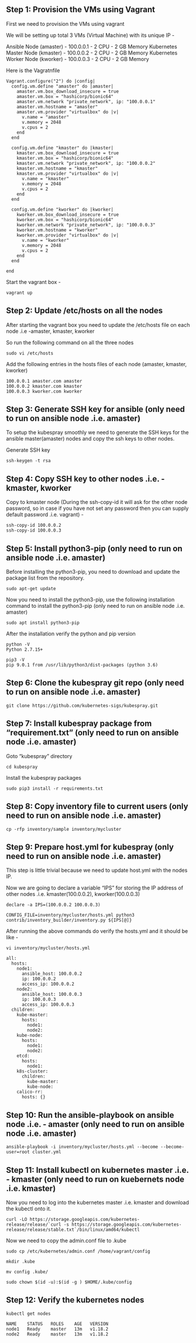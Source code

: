 ## Step 1: Provision the VMs using Vagrant

First we need to provision the VMs using vagrant

We will be setting up total 3 VMs (Virtual Machine) with its unique IP -

Ansible Node (amaster) - 100.0.0.1 - 2 CPU - 2 GB Memory
Kubernetes Master Node (kmaster) - 100.0.0.2 - 2 CPU - 2 GB Memory
Kubernetes Worker Node (kworker) - 100.0.0.3 - 2 CPU - 2 GB Memory


Here is the Vagratnfile

```
Vagrant.configure("2") do |config|
  config.vm.define "amaster" do |amaster|
    amaster.vm.box_download_insecure = true
    amaster.vm.box = "hashicorp/bionic64"
    amaster.vm.network "private_network", ip: "100.0.0.1"
    amaster.vm.hostname = "amaster"
    amaster.vm.provider "virtualbox" do |v|
      v.name = "amaster"
      v.memory = 2048
      v.cpus = 2
    end
  end

  config.vm.define "kmaster" do |kmaster|
    kmaster.vm.box_download_insecure = true
    kmaster.vm.box = "hashicorp/bionic64"
    kmaster.vm.network "private_network", ip: "100.0.0.2"
    kmaster.vm.hostname = "kmaster"
    kmaster.vm.provider "virtualbox" do |v|
      v.name = "kmaster"
      v.memory = 2048
      v.cpus = 2
    end
  end

  config.vm.define "kworker" do |kworker|
    kworker.vm.box_download_insecure = true
    kworker.vm.box = "hashicorp/bionic64"
    kworker.vm.network "private_network", ip: "100.0.0.3"
    kworker.vm.hostname = "kworker"
    kworker.vm.provider "virtualbox" do |v|
      v.name = "kworker"
      v.memory = 2048
      v.cpus = 2
    end
  end

end

```

Start the vagrant box -

```
vagrant up
```


## Step 2: Update /etc/hosts on all the nodes

After starting the vagrant box you need to update the /etc/hosts file on each node .i.e -amaster, kmaster, kworker

So run the following command on all the three nodes
```
sudo vi /etc/hosts
```
Add the following entries in the hosts files of each node (amaster, kmaster, kworker)

```
100.0.0.1 amaster.com amaster
100.0.0.2 kmaster.com kmaster
100.0.0.3 kworker.com kworker
```


## Step 3: Generate SSH key for ansible (only need to run on ansible node .i.e. amaster)

To setup the kubespray smoothly we need to generate the SSH keys for the ansible master(amaster) nodes and copy the ssh keys to other nodes. 

Generate SSH key

```
ssh-keygen -t rsa
```


## Step 4: Copy SSH key to other nodes .i.e. - kmaster, kworker

Copy to kmaster node (During the ssh-copy-id it will ask for the other node password, so in case if you have not set any password then you can supply default password .i.e. vagrant) -

```
ssh-copy-id 100.0.0.2
ssh-copy-id 100.0.0.3
```

## Step 5: Install python3-pip (only need to run on ansible node .i.e. amaster)

Before installing the python3-pip, you need to download and update the package list from the repository.

```
sudo apt-get update

```
Now you need to install the python3-pip, use the following installation command to install the python3-pip (only need to run on ansible node .i.e. amaster)

```
sudo apt install python3-pip
```

After the installation verify the python and pip version
```
python -V
Python 2.7.15+
```
```
pip3 -V
pip 9.0.1 from /usr/lib/python3/dist-packages (python 3.6)
```

## Step 6: Clone the kubespray git repo (only need to run on ansible node .i.e. amaster)

```
git clone https://github.com/kubernetes-sigs/kubespray.git
```

## Step 7: Install kubespray package from “requirement.txt” (only need to run on ansible node .i.e. amaster)

Goto “kubespray” directory
```
cd kubespray
```
Install the kubespray packages
```
sudo pip3 install -r requirements.txt
```

## Step 8: Copy inventory file to current users (only need to run on ansible node .i.e. amaster)

```
cp -rfp inventory/sample inventory/mycluster
```

## Step 9: Prepare host.yml for kubespray (only need to run on ansible node .i.e. amaster)

This step is little trivial because we need to update host.yml with the nodes IP.

Now we are going to declare a variable “IPS” for storing the IP address of other nodes .i.e. kmaster(100.0.0.2), kworker(100.0.0.3)
```
declare -a IPS=(100.0.0.2 100.0.0.3)
```

```
CONFIG_FILE=inventory/mycluster/hosts.yml python3 contrib/inventory_builder/inventory.py ${IPS[@]}
```

After running the above commands do verify the hosts.yml and it should be like -
```
vi inventory/mycluster/hosts.yml
```

```
all:
  hosts:
    node1:
      ansible_host: 100.0.0.2
      ip: 100.0.0.2
      access_ip: 100.0.0.2
    node2:
      ansible_host: 100.0.0.3
      ip: 100.0.0.3
      access_ip: 100.0.0.3
  children:
    kube-master:
      hosts:
        node1:
        node2:
    kube-node:
      hosts:
        node1:
        node2:
    etcd:
      hosts:
        node1:
    k8s-cluster:
      children:
        kube-master:
        kube-node:
    calico-rr:
      hosts: {}

```

## Step 10: Run the ansible-playbook on ansible node .i.e. - amaster (only need to run on ansible node .i.e. amaster)

```
ansible-playbook -i inventory/mycluster/hosts.yml --become --become-user=root cluster.yml
```


## Step 11: Install kubectl on kubernetes master .i.e. - kmaster (only need to run on kuebernets node .i.e. kmaster)

Now you need to log into the kubernetes master .i.e. kmaster and download the kubectl onto it.
```
curl -LO https://storage.googleapis.com/kubernetes-release/release/`curl -s https://storage.googleapis.com/kubernetes-release/release/stable.txt`/bin/linux/amd64/kubectl
```

Now we need to copy the admin.conf file to .kube
```
sudo cp /etc/kubernetes/admin.conf /home/vagrant/config
```
```
mkdir .kube
```
```
mv config .kube/
```
```
sudo chown $(id -u):$(id -g ) $HOME/.kube/config
```

## Step 12: Verify the kubernetes nodes

```
kubectl get nodes
```
```
NAME    STATUS   ROLES    AGE   VERSION
node1   Ready    master   13m   v1.18.2
node2   Ready    master   13m   v1.18.2
```
